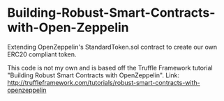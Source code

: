 # Building-Robust-Smart-Contracts-with-Open-Zeppelin
Extending OpenZeppelin's StandardToken.sol contract to create our own ERC20 compliant token.

This code is not my own and is based off the Truffle Framework tutorial "Building Robust Smart Contracts with OpenZeppelin".
Link: http://truffleframework.com/tutorials/robust-smart-contracts-with-openzeppelin
